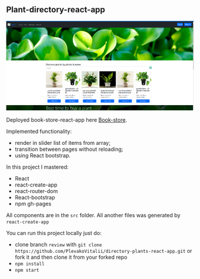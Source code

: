 ## Plant-directory-react-app

![](https://raw.githubusercontent.com/PlevakoVitalii/directory-plants-react-app/master/plant-directory-screen.bmp)

Deployed book-store-react-app here [Book-store](https://plevakovitalii.github.io/directory-plants-react-app/plant-directory/).

Implemented functionality:

- render in slider list of items from array;
- transition between pages without reloading;
- using React bootstrap.

In this project I mastered:

- React
- react-create-app
- react-router-dom
- React-bootstrap
- npm gh-pages

All components are in the `src` folder. All another files was generated by `react-create-app`

You can run this project locally just do:

- clone branch `review` with `git clone https://github.com/PlevakoVitalii/directory-plants-react-app.git` or fork it and then clone it from your forked repo
- `npm install`
- `npm start`
